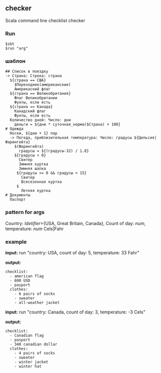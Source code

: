 ## checker
Scala command line checklist checker

### Run
```
$sbt
$run "arg"
```

### шаблон    
```
## Список в поездку
-> Страна: Строка: страна
  ${страна == США}
    $Переходник(американские)
    Америкаский флаг
  ${страна == Великобритания}
  	Флаг Великобритании
    Фунты, если есть
  ${страна == Канада}
  	Канадский флаг
    Фунты, если есть
  Количество дней: Число: дни
  	деньги = ${дни * суточная_норма($Страна) + 100}
# Одежда
  Носки, ${дни + 1} пар
  -> Погода, приблизительная температура: Число: градусы ${Цельсия|Фарингейта} 
  	$(Фарингейта)  
  	  градусы = ${(градусы-32) / 1.8}
    ${градусы < 0}
      Свитер
      Зимняя куртка
      Зимняя шапка
     ${градусы >= 0 && градусы < 15}
       Свитер
       Всесезонная куртка
     $
       Летняя куртка
# Документы
  Паспорт
```

### pattern for args
Country: *Idetifier*={USA, Great Britain, Canada}, Count of day: *num*, temperature: *num* Cels|Fahr

  
### example
**input:** 
run "country: USA, count of day: 5, temperature: 33 Fahr"

**output:**
```
checklist:
  - american flag
  - 600 USD
  - pasport
  clothes:
    - 6 pairs of socks
    - sweater
    - all-weather jacket
```    
    
**input:** 
run "country: Canada, count of day: 3, temperature: -3 Cels"
    
**output:**   
```
checklist:
  - Canadian flag
  - pasport
  - 340 canadian dollar
  clothes:
    - 4 pairs of socks
    - sweater
    - winter jacket
    - winter hat    
 ```   
